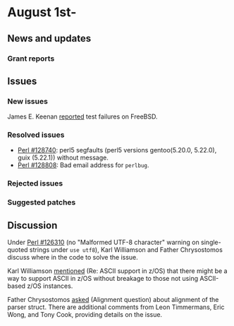 # August 1st-

## News and updates


### Grant reports

## Issues

### New issues

James E. Keenan
[reported](http://www.nntp.perl.org/group/perl.perl5.porters/238538)
test failures on FreeBSD.

### Resolved issues

* [Perl #128740](http://rt.perl.org/Ticket/Display.html?id=128740):
  perl5 segfaults (perl5 versions gentoo(5\.20\.0, 5\.22\.0), guix
  (5\.22\.1)) without message.
* [Perl #128808](http://rt.perl.org/Ticket/Display.html?id=128808): Bad
  email address for `perlbug`.

### Rejected issues

### Suggested patches

## Discussion

Under [Perl #126310](http://rt.perl.org/Ticket/Display.html?id=126310)
(no "Malformed UTF\-8 character" warning on single\-quoted strings under
`use utf8`), Karl Williamson and Father Chrysostomos discuss where in
the code to solve the issue.

Karl Williamson
[mentioned](http://www.nntp.perl.org/group/perl.perl5.porters/238584)
(Re: ASCII support in z/OS) that there might be a way to support ASCII
in z/OS without breakage to those not using ASCII-based z/OS instances.

Father Chrysostomos
[asked](http://www.nntp.perl.org/group/perl.perl5.porters/238569)
(Alignment question) about alignment of the parser struct. There are
additional comments from Leon Timmermans, Eric Wong, and Tony Cook,
providing details on the issue.
